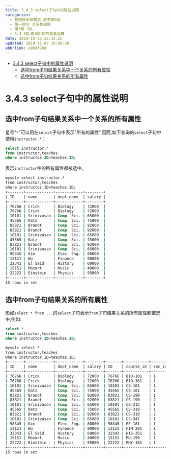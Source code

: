 ```yaml
---
title: 3.4.3 select子句中的属性说明
categories: 
  - 数据库系统概念 原书第6版
  - 第一部分 关系数据库
  - 第3章 SQL
  - 3.4 SQL查询附加的基本运算
date: 2019-10-13 22:33:25
updated: 2019-11-02 10:08:28
abbrlink: a9bdf70d
---
```

- [3.4.3 select子句中的属性说明](/ReadingNotes/a9bdf70d/#3-4-3-select子句中的属性说明)
    - [选中from子句结果关系中一个关系的所有属性](/ReadingNotes/a9bdf70d/#选中from子句结果关系中一个关系的所有属性)
    - [选中from子句结果关系的所有属性](/ReadingNotes/a9bdf70d/#选中from子句结果关系的所有属性)

<!--more-->
<script src="https://cdn.bootcss.com/jquery/3.4.0/jquery.slim.min.js"></script>
<script>$(document).ready(function () {$(".post-body > ul:nth-child(1)").hide();});</script>

<!--end-->
<!--SSTStart-->
# 3.4.3 select子句中的属性说明 #
## 选中from子句结果关系中一个关系的所有属性 ##
星号"`*`"可以用在`select`子句中表示"所有的属性",因而,如下查询的`select`子句中使用`instructor.*`：
```sql
select instructor.*
from instructor,teaches
where instructor.ID=teaches.ID;
```
表示`instructor`中的所有属性都被选中。
```cmd
mysql> select instructor.*
from instructor,teaches
where instructor.ID=teaches.ID;
+-------+------------+------------+--------+
| ID    | name       | dept_name  | salary |
+-------+------------+------------+--------+
| 76766 | Crick      | Biology    | 72000  |
| 76766 | Crick      | Biology    | 72000  |
| 10101 | Srinivasan | Comp. Sci. | 65000  |
| 45565 | Katz       | Comp. Sci. | 75000  |
| 83821 | Brandt     | Comp. Sci. | 92000  |
| 83821 | Brandt     | Comp. Sci. | 92000  |
| 10101 | Srinivasan | Comp. Sci. | 65000  |
| 45565 | Katz       | Comp. Sci. | 75000  |
| 83821 | Brandt     | Comp. Sci. | 92000  |
| 10101 | Srinivasan | Comp. Sci. | 65000  |
| 98345 | Kim        | Elec. Eng. | 80000  |
| 12121 | Wu         | Finance    | 90000  |
| 32343 | El Said    | History    | 60000  |
| 15151 | Mozart     | Music      | 40000  |
| 22222 | Einstein   | Physics    | 95000  |
+-------+------------+------------+--------+
15 rows in set
```
## 选中from子句结果关系的所有属性 ##
形如`select * from ...`的`select`子句表示`from`子句结果关系的所有属性都被选中,例如:
```sql
select *
from instructor,teaches
where instructor.ID=teaches.ID;
```
```cmd
mysql> select *
from instructor,teaches
where instructor.ID=teaches.ID;
+-------+------------+------------+--------+-------+-----------+--------+----------+------+
| ID    | name       | dept_name  | salary | ID    | course_id | sec_id | semester | year |
+-------+------------+------------+--------+-------+-----------+--------+----------+------+
| 76766 | Crick      | Biology    | 72000  | 76766 | BIO-101   | 1      | Summer   | 2009 |
| 76766 | Crick      | Biology    | 72000  | 76766 | BIO-301   | 1      | Summer   | 2010 |
| 10101 | Srinivasan | Comp. Sci. | 65000  | 10101 | CS-101    | 1      | Fall     | 2009 |
| 45565 | Katz       | Comp. Sci. | 75000  | 45565 | CS-101    | 1      | Spring   | 2010 |
| 83821 | Brandt     | Comp. Sci. | 92000  | 83821 | CS-190    | 1      | Spring   | 2009 |
| 83821 | Brandt     | Comp. Sci. | 92000  | 83821 | CS-190    | 2      | Spring   | 2009 |
| 10101 | Srinivasan | Comp. Sci. | 65000  | 10101 | CS-315    | 1      | Spring   | 2010 |
| 45565 | Katz       | Comp. Sci. | 75000  | 45565 | CS-319    | 1      | Spring   | 2010 |
| 83821 | Brandt     | Comp. Sci. | 92000  | 83821 | CS-319    | 2      | Spring   | 2010 |
| 10101 | Srinivasan | Comp. Sci. | 65000  | 10101 | CS-347    | 1      | Fall     | 2009 |
| 98345 | Kim        | Elec. Eng. | 80000  | 98345 | EE-181    | 1      | Spring   | 2009 |
| 12121 | Wu         | Finance    | 90000  | 12121 | FIN-201   | 1      | Spring   | 2010 |
| 32343 | El Said    | History    | 60000  | 32343 | HIS-351   | 1      | Spring   | 2010 |
| 15151 | Mozart     | Music      | 40000  | 15151 | MU-199    | 1      | Spring   | 2010 |
| 22222 | Einstein   | Physics    | 95000  | 22222 | PHY-101   | 1      | Fall     | 2009 |
+-------+------------+------------+--------+-------+-----------+--------+----------+------+
15 rows in set
```
<!--SSTStop-->

